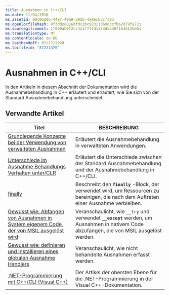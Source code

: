 ```yaml
---
title: Ausnahmen in C++/CLI
ms.date: 11/04/2016
ms.assetid: 0010e205-4487-49a9-a8db-4a8ec63cfc83
ms.openlocfilehash: 9f3ddc8016dfdc2bc92311369d3cfb62d79fa721
ms.sourcegitcommit: 1f009ab0f2cc4a177f2d1353d5a38f164612bdb1
ms.translationtype: MT
ms.contentlocale: de-DE
ms.lasthandoff: 07/27/2020
ms.locfileid: "87221470"
---
```

# <a name="exceptions-in-ccli"></a>Ausnahmen in C++/CLI

In den Artikeln in diesem Abschnitt der Dokumentation wird die Ausnahmebehandlung in C++ erläutert und erläutert, wie Sie sich von der Standard Ausnahmebehandlung unterscheidet.

## <a name="related-articles"></a>Verwandte Artikel

|Titel|BESCHREIBUNG|
|-----------|-----------------|
|[Grundlegende Konzepte bei der Verwendung von verwalteten Ausnahmen](../dotnet/basic-concepts-in-using-managed-exceptions.md)|Erläutert die Ausnahmebehandlung in verwalteten Anwendungen.|
|[Unterschiede im Ausnahme Behandlungs Verhalten unter/CLR](../dotnet/differences-in-exception-handling-behavior-under-clr.md)|Erläutert die Unterschiede zwischen der Standard Ausnahmebehandlung und der Ausnahmebehandlung in C++/CLI.|
|[finally](../dotnet/finally.md)|Beschreibt den **`finally`** -Block, der verwendet wird, um Ressourcen zu bereinigen, die nach dem Auftreten einer Ausnahme verbleiben.|
|[Gewusst wie: Abfangen von Ausnahmen in System eigenem Code, der von MSIL ausgelöst wird](../dotnet/how-to-catch-exceptions-in-native-code-thrown-from-msil.md)|Veranschaulicht, wie `__try` und verwendet **`__except`** werden, um Ausnahmen in nativem Code abzufangen, die von MSIL ausgelöst werden.|
|[Gewusst wie: definieren und Installieren eines globalen Ausnahme Handlers](../dotnet/how-to-define-and-install-a-global-exception-handler.md)|Veranschaulicht, wie nicht behandelte Ausnahmen erfasst werden.|
|[.NET-Programmierung mit C++/CLI (Visual C++)](../dotnet/dotnet-programming-with-cpp-cli-visual-cpp.md)|Der Artikel der obersten Ebene für die .NET-Programmierung in der Visual C++-Dokumentation.|

